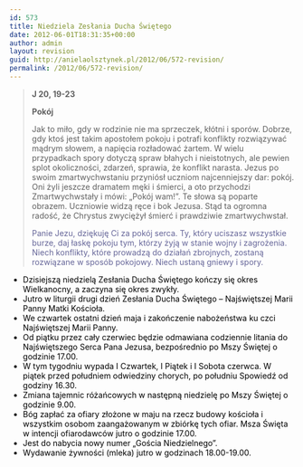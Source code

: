 ```yaml
---
id: 573
title: Niedziela Zesłania Ducha Świętego
date: 2012-06-01T18:31:35+00:00
author: admin
layout: revision
guid: http://anielaolsztynek.pl/2012/06/572-revision/
permalink: /2012/06/572-revision/
---
```

> **J 20, 19-23**
> 
> **Pokój**
> 
> Jak to miło, gdy w rodzinie nie ma sprzeczek, kłótni i sporów. Dobrze, gdy ktoś jest takim apostołem pokoju i potrafi konflikty rozwiązywać mądrym słowem, a napięcia rozładować żartem. W wielu przypadkach spory dotyczą spraw błahych i nieistotnych, ale pewien splot okoliczności, zdarzeń, sprawia, że konflikt narasta. Jezus po swoim zmartwychwstaniu przyniósł uczniom najcenniejszy dar: pokój. Oni żyli jeszcze dramatem męki i śmierci, a oto przychodzi Zmartwychwstały i mówi: &#8222;Pokój wam!&#8221;. Te słowa są poparte obrazem. Uczniowie widzą ręce i bok Jezusa. Stąd ta ogromna radość, że Chrystus zwyciężył śmierć i prawdziwie zmartwychwstał.
> 
> <span style="color: #666699;">Panie Jezu, dziękuję Ci za pokój serca. Ty, który uciszasz wszystkie burze, daj łaskę pokoju tym, którzy żyją w stanie wojny i zagrożenia. Niech konflikty, które prowadzą do działań zbrojnych, zostaną rozwiązane w sposób pokojowy. Niech ustaną gniewy i spory.</span>

  * <span style="color: #000000;">Dzisiejszą niedzielą Zesłania Ducha Świętego kończy się okres Wielkanocny, a zaczyna się okres zwykły.</span>
  * <span style="color: #000000;">Jutro w liturgii drugi dzień Zesłania Ducha Świętego &#8211; Najświętszej Marii Panny Matki Kościoła.</span>
  * <span style="color: #000000;">We czwartek ostatni dzień maja i zakończenie nabożeństwa ku czci Najświętszej Marii Panny.</span>
  * <span style="color: #000000;">Od piątku przez cały czerwiec będzie odmawiana codziennie litania do Najświętszego Serca Pana Jezusa, bezpośrednio po Mszy Świętej o godzinie 17.00.</span>
  * <span style="color: #000000;">W tym tygodniu wypada I Czwartek, I Piątek i I Sobota czerwca. W piątek przed południem odwiedziny chorych, po południu Spowiedź od godziny 16.30.</span>
  * <span style="color: #000000;">Zmiana tajemnic różańcowych w następną niedzielę po Mszy Świętej o godzinie 9.00.</span>
  * <span style="color: #000000;">Bóg zapłać za ofiary złożone w maju na rzecz budowy kościoła i wszystkim osobom zaangażowanym w zbiórkę tych ofiar. Msza Święta w intencji ofiarodawców jutro o godzinie 17.00.</span>
  * <span style="color: #000000;">Jest do nabycia nowy numer &#8222;Gościa Niedzielnego&#8221;.</span>
  * <span style="color: #000000;">Wydawanie żywności (mleka) jutro w godzinach 18.00-19.00. </span>